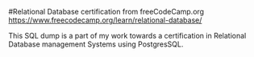 #Relational Database certification from freeCodeCamp.org
https://www.freecodecamp.org/learn/relational-database/

This SQL dump is a part of my work towards a certification in Relational Database management Systems using PostgresSQL.
